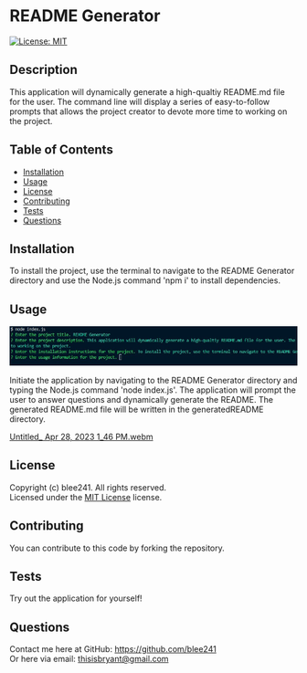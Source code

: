 # README Generator
  [![License: MIT](https://img.shields.io/badge/License-MIT-yellow.svg)](https://opensource.org/licenses/MIT)

  ## Description

  This application will dynamically generate a high-qualtiy README.md file for the user. The command line will display a series of easy-to-follow prompts that allows the project creator to devote more time to working on the project.

  ## Table of Contents

  - [Installation](#installation)
  - [Usage](#usage)
  - [License](#license)
  - [Contributing](#contributing)
  - [Tests](#tests)
  - [Questions](#questions)

  ## Installation

  To install the project, use the terminal to navigate to the README Generator directory and use the Node.js command 'npm i' to install dependencies.

  ## Usage

  ![Terminal example](./images/screenshot1.jpg)
  
  Initiate the application by navigating to the README Generator directory and typing the Node.js command 'node index.js'. The application will prompt the user to answer questions and dynamically generate the README. The generated README.md file will be written in the generatedREADME directory.
  
  [Untitled_ Apr 28, 2023 1_46 PM.webm](https://user-images.githubusercontent.com/128437170/235251973-073f5af8-fee7-48f0-b341-8c826595ad9a.webm)

  ## License

  Copyright (c) blee241. All rights reserved. <br>
  Licensed under the [MIT License](LICENSE.txt) license.

  ## Contributing

  You can contribute to this code by forking the repository.

  ## Tests

  Try out the application for yourself!

  ## Questions
  
  Contact me here at GitHub: https://github.com/blee241 <br>
  Or here via email: thisisbryant@gmail.com
